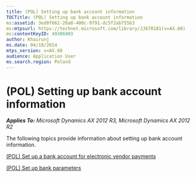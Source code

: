 ```yaml
---
title: (POL) Setting up bank account information
TOCTitle: (POL) Setting up bank account information
ms:assetid: 3ed8f662-20a8-400c-9791-dc5f2ab755b3
ms:mtpsurl: https://technet.microsoft.com/library/JJ678181(v=AX.60)
ms:contentKeyID: 49386903
author: Khairunj
ms.date: 04/18/2014
mtps_version: v=AX.60
audience: Application User
ms.search.region: Poland
---
```


# (POL) Setting up bank account information 


_**Applies To:** Microsoft Dynamics AX 2012 R3, Microsoft Dynamics AX 2012 R2_

The following topics provide information about setting up bank account information.

[(POL) Set up a bank account for electronic vendor payments](pol-set-up-a-bank-account-for-electronic-vendor-payments.md)

[(POL) Set up bank parameters](pol-set-up-bank-parameters.md)

  


